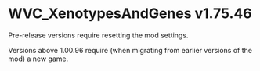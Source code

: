 # WVC_XenotypesAndGenes v1.75.46
 
Pre-release versions require resetting the mod settings.

Versions above 1.00.96 require (when migrating from earlier versions of the mod) a new game.